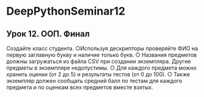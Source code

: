 # DeepPythonSeminar12

## Урок 12. ООП. Финал

Создайте класс студента. ○Используя дескрипторы проверяйте ФИО на первую заглавную букву и наличие только букв. 
○ Названия предметов должны загружаться из файла CSV при создании экземпляра. Другие предметы в экземпляре недопустимы. 
○ Для каждого предмета можно хранить оценки (от 2 до 5) и результаты тестов (от 0 до 100). 
○ Также экземпляр должен сообщать средний балл по тестам для каждого предмета и по оценкам всех предметов вместе взятых.  
